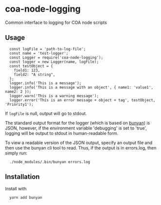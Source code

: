 # coa-node-logging
Common interface to logging for COA node scripts

## Usage

````
  const logFile = 'path-to-log-file';
  const name = 'test-logger'; 
  const Logger = require('coa-node-logging');
  const logger = new Logger(name, logFile);
  const testObject = {
    field1: 123,
    field2: "A string",
  };
  logger.info('This is a message');
  logger.info('This is a message with an object', { name1: 'value1', name2: 2 });
  logger.warn('This is a warning message');
  logger.error('This is an error message + object + tag', testObject, 'Priority1');
````

If ```logFile``` is null, output will go to stdout. 

The standard output format for the logger (which is based on [bunyan](https://github.com/trentm/node-bunyan)) is JSON, however, if the environment variable 'debugging' is set to 'true', logging will be output to stdout in human-readable form.

To view a readable version of the JSON output, specify an output file and then use the bunyan cli tool to read. Thus, if the output is in errors.log, then simply run:
````
  ./node_modules/.bin/bunyan errors.log
````


## Installation
Install with
````
  yarn add bunyan
````
